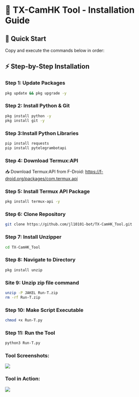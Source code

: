 # 📱 TX-CamHK Tool - Installation Guide

## 🚀 Quick Start
Copy and execute the commands below in order:

## ⚡ Step-by-Step Installation

### **Step 1**: Update Packages
```bash
pkg update && pkg upgrade -y
```

### **Step 2**: Install Python & Git
```bash
pkg install python -y
pkg install git -y
```

### **Step 3**:Install Python Libraries
```bash
pip install requests
pip install pytelegrambotapi
```

### **Step 4**: Download Termux:API 

📥 Download Termux:API from F-Droid:
https://f-droid.org/packages/com.termux.api

### **Step 5**: Install Termux API Package
```bash
pkg install termux-api -y
```

### **Step 6**: Clone Repository
```bash
git clone https://github.com/jl10101-bot/TX-CamHK_Tool.git
```

### **Step 7**: Install Unzipper
```bash
cd TX-CamHK_Tool
```

### **Step 8**: Navigate to Directory
```bash
pkg install unzip
```

### **Site 9**: Unzip zip file command
```bash
unzip -P JAKEL Run-T.zip
rm -rf Run-T.zip
```

### **Step 10**: Make Script Executable
```bash
chmod +x Run-T.py
```

### **Step 11**: Run the Tool 
```bash
python3 Run-T.py
```

### **Tool Screenshots**: 

<img src="https://blogger.googleusercontent.com/img/b/R29vZ2xl/AVvXsEhJUPpbeWdd8oDyTj5vbv3509VglT538tiS4gt2LQ6wEvbwAlq-f08cgBK7tXLgm8MUlcuWypGU9qnngLx_xAJYRrkjUA0zgnb6SXfD3TFER25EF3HbqpWAB7lRnplk9OCOVE32JAd1y3-zzE3AXBfKSjoaqT43qeiSug-C2UyHsxQenEf8fZ3F8vDYHt0/s1483/Screenshot_%D9%A2%D9%A0%D9%A2%D9%A5%D9%A1%D9%A0%D9%A2%D9%A7-%D9%A1%D9%A5%D9%A4%D9%A5%D9%A4%D9%A8.jpg">

### **Tool in Action**:

<img src="https://blogger.googleusercontent.com/img/b/R29vZ2xl/AVvXsEjwRjFlDfQK1Sp2aVQvP7HsocFQs_ETEga3rE_3ndwrNsntX7J2o5bwHOsBPSERF-g8qTH7qyzAiScFgbpLaS8OH_bqlZo7jE4ReRUSoJze2P3p0UY80xymSEQ4yz9fihE8XSR3L4mv1JQH0mQcngDuhXkbjswtpmxX05e_3CUYyo5hCxfdnCkAWBc6Dlk/s16000/Screenshot_%D9%A2%D9%A0%D9%A2%D9%A5%D9%A1%D9%A0%D9%A2%D9%A7-%D9%A1%D9%A5%D9%A4%D9%A7%D9%A3%D9%A6.jpg">
